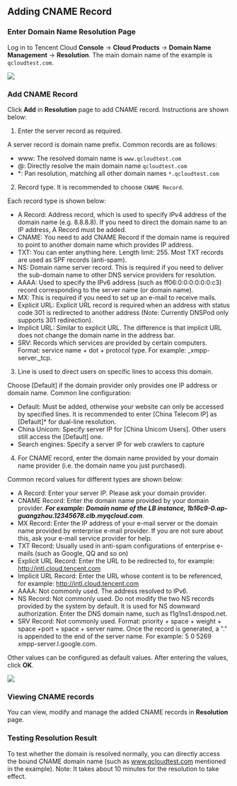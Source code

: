 ## Adding CNAME Record

### Enter Domain Name Resolution Page

Log in to Tencent Cloud **Console** -> **Cloud Products** -> **Domain Name Management** -> **Resolution**. The main domain name of the example is `qcloudtest.com`.

![](//mccdn.qcloud.com/static/img/196c66e6643ccd88eba9f8b9373a297e/image.png)

### Add CNAME Record

Click **Add** in **Resolution** page to add CNAME record. Instructions are shown below:

1) Enter the server record as required.

A server record is domain name prefix. Common records are as follows:
- www: The resolved domain name is `www.qcloudtest.com`
- @: Directly resolve the main domain name `qcloudtest.com`
- *: Pan resolution, matching all other domain names `*.qcloudtest.com`

2) Record type. It is recommended to choose `CNAME Record`.

Each record type is shown below:

- A Record: Address record, which is used to specify IPv4 address of the domain name (e.g. 8.8.8.8). If you need to direct the domain name to an IP address, A Record must be added.
- CNAME: You need to add CNAME Record if the domain name is required to point to another domain name which provides IP address.
- TXT: You can enter anything here. Length limit: 255. Most TXT records are used as SPF records (anti-spam).
- NS: Domain name server record. This is required if you need to deliver the sub-domain name to other DNS service providers for resolution.
- AAAA: Used to specify the IPv6 address (such as ff06:0:0:0:0:0:0:c3) record corresponding to the server name (or domain name).
- MX: This is required if you need to set up an e-mail to receive mails.
- Explicit URL: Explicit URL record is required when an address with status code 301 is redirected to another address (Note: Currently DNSPod only supports 301 redirection).
- Implicit URL: Similar to explicit URL. The difference is that implicit URL does not change the domain name in the address bar.
- SRV: Records which services are provided by certain computers. Format: service name + dot + protocol type. For example: _xmpp-server._tcp.

3) Line is used to direct users on specific lines to access this domain.

Choose [Default] if the domain provider only provides one IP address or domain name.
Common line configuration:
- Default: Must be added, otherwise your website can only be accessed by specified lines. It is recommended to enter [China Telecom IP] as [Default]* for dual-line resolution.
- China Unicom: Specify server IP for [China Unicom Users]. Other users still access the [Default] one.
- Search engines: Specify a server IP for web crawlers to capture

4) For CNAME record, enter the domain name provided by your domain name provider (i.e. the domain name you just purchased).

Common record values for different types are shown below:
- A Record: Enter your server IP. Please ask your domain provider.
- CNAME Record: Enter the domain name provided by your domain provider. ***For example: Domain name of the LB instance, 1b16c9-0.ap-guangzhou.12345678.clb.myqcloud.com***.
- MX Record: Enter the IP address of your e-mail server or the domain name provided by enterprise e-mail provider. If you are not sure about this, ask your e-mail service provider for help.
- TXT Record: Usually used in anti-spam configurations of enterprise e-mails (such as Google, QQ and so on)
- Explicit URL Record: Enter the URL to be redirected to, for example: http://intl.cloud.tencent.com
- Implicit URL Record: Enter the URL whose content is to be referenced, for example: http://intl.cloud.tencent.com
- AAAA: Not commonly used. The address resolved to IPv6.
- NS Record: Not commonly used. Do not modify the two NS records provided by the system by default. It is used for NS downward authorization. Enter the DNS domain name, such as f1g1ns1.dnspod.net.
- SRV Record: Not commonly used. Format: priority + space + weight + space +port + space + server name. Once the record is generated, a "." is appended to the end of the server name. For example: 5 0 5269 xmpp-server.l.google.com.

Other values can be configured as default values. After entering the values, click **OK**.

![](//mccdn.qcloud.com/static/img/3d952308d0e576fa3a2be640b3238074/image.png)

### Viewing CNAME records

You can view, modify and manage the added CNAME records in **Resolution** page.

### Testing Resolution Result

To test whether the domain is resolved normally, you can directly access the bound CNAME domain name (such as www.qcloudtest.com mentioned in the example). Note: It takes about 10 minutes for the resolution to take effect.


